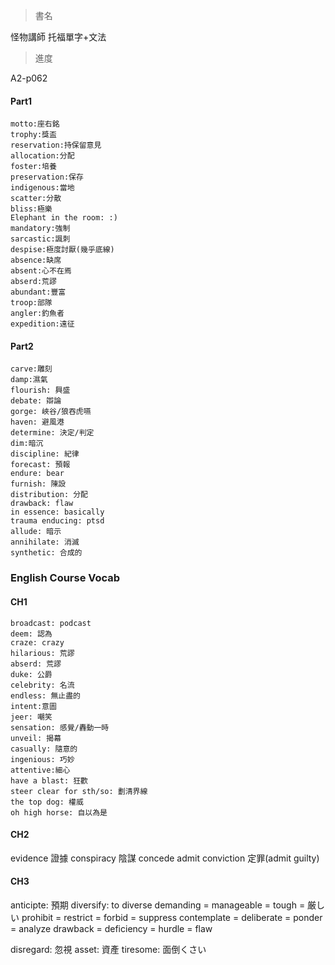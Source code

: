 >書名

怪物講師 托福單字+文法

>進度

A2-p062
#### Part1
```vocaview-card1
motto:座右銘 
trophy:獎盃 
reservation:持保留意見 
allocation:分配 
foster:培養 
preservation:保存 
indigenous:當地 
scatter:分散 
bliss:極樂 
Elephant in the room: :) 
mandatory:強制 
sarcastic:諷刺 
despise:極度討厭(幾乎底線) 
absence:缺席 
absent:心不在焉 
abserd:荒謬 
abundant:豐富 
troop:部隊 
angler:釣魚者 
expedition:遠征 
```

#### Part2

```vocaview-choice1
carve:雕刻 
damp:濕氣
flourish: 興盛
debate: 辯論
gorge: 峽谷/狼吞虎嚥
haven: 避風港
determine: 決定/判定
dim:暗沉
discipline: 紀律
forecast: 預報
endure: bear
furnish: 陳設
distribution: 分配
drawback: flaw
in essence: basically
trauma enducing: ptsd
allude: 暗示
annihilate: 消滅
synthetic: 合成的
```


### English Course Vocab
#### CH1
```vocaview-choice2
broadcast: podcast
deem: 認為
craze: crazy
hilarious: 荒謬
abserd: 荒謬
duke: 公爵
celebrity: 名流
endless: 無止盡的
intent:意圖
jeer: 嘲笑
sensation: 感覺/轟動一時
unveil: 揭幕
casually: 隨意的
ingenious: 巧妙
attentive:細心
have a blast: 狂歡
steer clear for sth/so: 劃清界線
the top dog: 權威
oh high horse: 自以為是
```
#### CH2
evidence 證據
conspiracy 陰謀
concede admit
conviction 定罪(admit guilty)

#### CH3
anticipte: 預期
diversify: to diverse
demanding  = manageable = tough = 厳しい
prohibit = restrict = forbid = suppress
contemplate = deliberate = ponder = analyze
drawback = deficiency = hurdle = flaw

disregard: 忽視
asset: 資產
tiresome: 面倒くさい